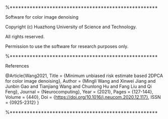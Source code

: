 %****************************************************

Software for color image denoising

Copyright (c) Huazhong University of Science and Technology.

All rights reserved.

Permission to use the software for research purposes only.


%****************************************************


References

@Article{Wang2021,
  Title                    = {Minimum unbiased risk estimate based 2DPCA for color image denoising},
  Author                   = {Mingli Wang and Xinwei Jiang and Junbin Gao and Tianjiang Wang and Chunlong Hu and Fang Liu and Qi Feng},
  Journal                  = {Neurocomputing},
  Year                     = {2021},
  Pages                    = {127-144},
  Volume                   = {440},
  Doi                      = {https://doi.org/10.1016/j.neucom.2020.12.117},
  ISSN                     = {0925-2312}
}

%****************************************************
